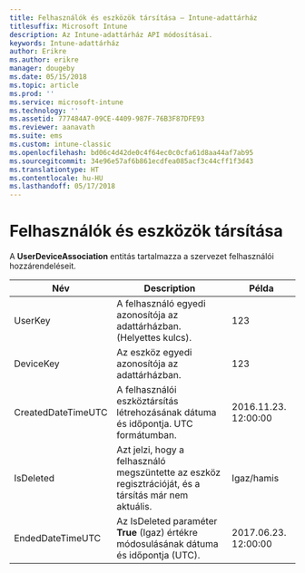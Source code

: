 ```yaml
---
title: Felhasználók és eszközök társítása – Intune-adattárház
titlesuffix: Microsoft Intune
description: Az Intune-adattárház API módosításai.
keywords: Intune-adattárház
author: Erikre
ms.author: erikre
manager: dougeby
ms.date: 05/15/2018
ms.topic: article
ms.prod: ''
ms.service: microsoft-intune
ms.technology: ''
ms.assetid: 777484A7-09CE-4409-987F-76B3F87DFE93
ms.reviewer: aanavath
ms.suite: ems
ms.custom: intune-classic
ms.openlocfilehash: bd06c4d42de0c4f64ec0c0cfa61d8aa44af7ab95
ms.sourcegitcommit: 34e96e57af6b861ecdfea085acf3c44cff1f3d43
ms.translationtype: HT
ms.contentlocale: hu-HU
ms.lasthandoff: 05/17/2018
---
```

# <a name="user-device-association"></a>Felhasználók és eszközök társítása

A **UserDeviceAssociation** entitás tartalmazza a szervezet felhasználói hozzárendeléseit.


|        Név        |                                           Description                                            |        Példa         |
|--------------------|--------------------------------------------------------------------------------------------------|------------------------|
|      UserKey       |              A felhasználó egyedi azonosítója az adattárházban. (Helyettes kulcs).               |          123           |
|     DeviceKey      |                      Az eszköz egyedi azonosítója az adattárházban.                      |          123           |
| CreatedDateTimeUTC |           A felhasználói eszköztársítás létrehozásának dátuma és időpontja. UTC formátumban.           | 2016.11.23. 12:00:00 |
|     IsDeleted      | Azt jelzi, hogy a felhasználó megszüntette az eszköz regisztrációját, és a társítás már nem aktuális. |       Igaz/hamis       |
|  EndedDateTimeUTC  |              Az IsDeleted paraméter <strong>True</strong> (Igaz) értékre módosulásának dátuma és időpontja (UTC).               | 2017.06.23. 12:00:00 |


